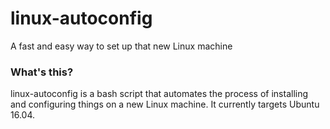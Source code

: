# linux-autoconfig

A fast and easy way to set up that new Linux machine


### What's this? ###

linux-autoconfig is a bash script that automates the process of installing and configuring things on a new Linux machine. It currently targets Ubuntu 16.04.
